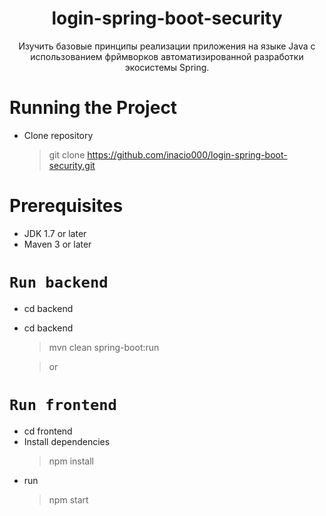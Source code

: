 <h1 align="center">login-spring-boot-security</h1>
<p align="center">Изучить базовые принципы реализации приложения на языке Java с использованием фрймворков автоматизированной разработки экосистемы Spring.</p>

# Running the Project
- Clone repository
  > git clone https://github.com/inacio000/login-spring-boot-security.git

# Prerequisites
- JDK 1.7 or later
- Maven 3 or later

# `Run backend`
- cd backend
- cd backend 
    > mvn clean spring-boot:run
    
    > or 

# `Run frontend`
- cd frontend
- Install dependencies
    > npm install
- run
    > npm start